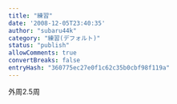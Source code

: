 ```yaml
---
title: "練習"
date: '2008-12-05T23:40:35'
author: "subaru44k"
category: "練習(デフォルト)"
status: "publish"
allowComments: true
convertBreaks: false
entryHash: "360775ec27e0f1c62c35b0cbf98f119a"
---
```

外周2.5周
